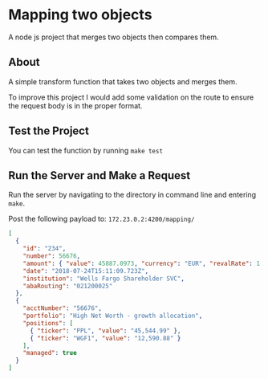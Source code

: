 # Mapping two objects

A node js project that merges two objects then compares them.

## About

A simple transform function that takes two objects and merges them.

To improve this project I would add some validation on the route to ensure the request body is in the proper format.

## Test the Project

You can test the function by running `make test`

## Run the Server and Make a Request

Run the server by navigating to the directory in command line and entering `make`.

Post the following payload to: `172.23.0.2:4200/mapping/`

```json
[
  {
    "id": "234",
    "number": 56676,
    "amount": { "value": 45887.0973, "currency": "EUR", "revalRate": 1.17 },
    "date": "2018-07-24T15:11:09.723Z",
    "institution": "Wells Fargo Shareholder SVC",
    "abaRouting": "021200025"
  },
  {
    "acctNumber": "56676",
    "portfolio": "High Net Worth - growth allocation",
    "positions": [
      { "ticker": "PPL", "value": "45,544.99" },
      { "ticker": "WGF1", "value": "12,590.88" }
    ],
    "managed": true
  }
]
```
